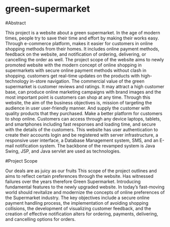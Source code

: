 # green-supermarket

#Abstract 

This project is a website about a green supermarket. In the age of modern times, people try to save their time and effort by making their works easy. Through e-commerce platform, makes it easier for customers in online shopping methods from their homes. It includes online payment methods, feedback on the website, and notification of ordering, delivering, or cancelling the order as well. The project scope of the website aims to newly promoted website with the modern concept of online shopping in supermarkets with secure online payment methods without clash in shopping. customers get real-time updates on the products with high-technology in-store navigation. The commercial value of the green supermarket is customer reviews and ratings. It may attract a high customer base, can produce online marketing campaigns with brand images and the most important point is customers can shop at any time. Through this website, the aim of the business objectives is, mission of targeting the audience in user user-friendly manner. And supply the customer with quality products that they purchased. Make a better platform for customers to shop online. Customers can access through any device laptops, tablets, and smartphones including fast responses and loading time, and secure with the details of the customers. This website has user authentication to create their accounts login and be registered with server infrastructure, a responsive user interface, a Database Management system, SMS, and an E-mail notification system. The backbone of the revamped system is Java Swing, JSP, and Java servlet are used as technologies. 


#Project Scope

Our deals are as juicy as our fruits This scope of the project outlines and aims to reflect certain preferences through the website. Has witnessed failures over the years therefore Green Supermarket. Introducing fundamental features to the newly upgraded website. In today’s fast-moving world should revitalize and modernize the concepts of online preferences of the Supermarket industry. The key objectives include a secure online payment handling process, the implementation of avoiding shopping collisions, the development of visualizing customer feedback, and the creation of effective notification alters for ordering, payments, delivering, and cancelling options for orders. 
